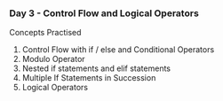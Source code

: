 <h3>Day 3 - Control Flow and Logical Operators</h3>

Concepts Practised
<ol>
    <li>Control Flow with if / else and Conditional Operators</li>
    <li>Modulo Operator</li>
    <li>Nested if statements and elif statements</li>
    <li>Multiple If Statements in Succession</li>
    <li>Logical Operators</li>
</ol>




